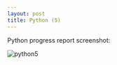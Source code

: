 ```yaml
---
layout: post
title: Python (5)
---
```


Python progress report screenshot:

![python5](https://github.com/tshjortile/tshjortile.github.io/tree/master/assets/img/python5.png?raw=true)